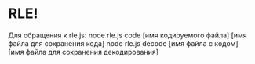 # RLE!
Для обращения к rle.js:
node rle.js code [имя кодируемого файла] [имя файла для сохранения кода]
node rle.js decode [имя файла с кодом] [имя файла для сохранения декодирования]
